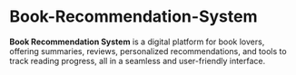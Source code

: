 # Book-Recommendation-System
**Book Recommendation System** is a digital platform for book lovers, offering summaries, reviews, personalized recommendations, and tools to track reading progress, all in a seamless and user-friendly interface.
